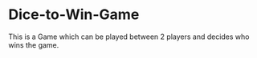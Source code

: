 # Dice-to-Win-Game
This is a Game which can be played between 2 players and decides who wins the game.
